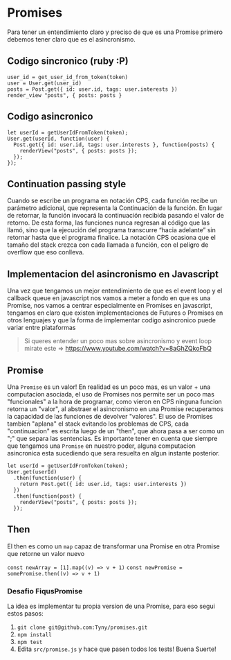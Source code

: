 # Promises

Para tener un entendimiento claro y preciso de que es una Promise primero debemos tener claro que es el asincronismo.

## Codigo sincronico (ruby :P)

````
user_id = get_user_id_from_token(token)
user = User.get(user_id)
posts = Post.get({ id: user.id, tags: user.interests })
render_view "posts", { posts: posts }
````

## Codigo asincronico

````
let userId = getUserIdFromToken(token);
User.get(userId, function(user) {
  Post.get({ id: user.id, tags: user.interests }, function(posts) {
    renderView("posts", { posts: posts });
  });
});
````

## Continuation passing style

Cuando se escribe un programa en notación CPS, cada función recibe un parámetro adicional, que representa la Continuación de la función. En lugar de retornar, la función invocará la continuación recibida pasando el valor de retorno. De esta forma, las funciones nunca regresan al código que las llamó, sino que la ejecución del programa transcurre “hacia adelante” sin retornar hasta que el programa finalice.
La notación CPS ocasiona que el tamaño del stack crezca con cada llamada a función, con el peligro de overflow que eso conlleva.


## Implementacion del asincronismo en Javascript

Una vez que tengamos un mejor entendimiento de que es el event loop y el callback queue en javascript nos vamos a meter a fondo en que es una Promise, nos vamos a centrar especialmente en Promises en javascript, tengamos en claro que existen implementaciones de Futures o Promises en otros lenguajes y que la forma de implementar codigo asincronico puede variar entre plataformas

> Si queres entender un poco mas sobre asincronismo y event loop mirate este => https://www.youtube.com/watch?v=8aGhZQkoFbQ

## Promise
Una `Promise` es un valor! En realidad es un poco mas, es un valor + una computacion asociada, el uso de Promises nos permite ser un poco mas "funcionales" a la hora de programar, como vieron en CPS ninguna funcion retorna un "valor", al abstraer el asincronismo en una Promise recuperamos la capacidad de las funciones de devolver "valores".
El uso de Promises tambien "aplana" el stack evitando los problemas de CPS, cada "continuacion" es escrita luego de un "then", que ahora pasa a ser como un ";" que separa las sentencias.
Es importante tener en cuenta que siempre que tengamos una `Promise` en nuestro poder, alguna computacion asincronica esta sucediendo que sera resuelta en algun instante posterior.

````
let userId = getUserIdFromToken(token);
User.get(userId)
  .then(function(user) {
    return Post.get({ id: user.id, tags: user.interests })
  })
  .then(function(post) {
    renderView("posts", { posts: posts });
  });
````

## Then
El then es como un `map` capaz de transformar una Promise en otra Promise que retorne un valor nuevo

`const newArray = [1].map((v) => v + 1)`
`const newPromise = somePromise.then((v) => v + 1)`

### Desafio FiqusPromise

La idea es implementar tu propia version de una Promise, para eso segui estos pasos:

1. `git clone git@github.com:Tyny/promises.git`
2. `npm install`
3. `npm test`
4. Edita `src/promise.js` y hace que pasen todos los tests! Buena Suerte!
